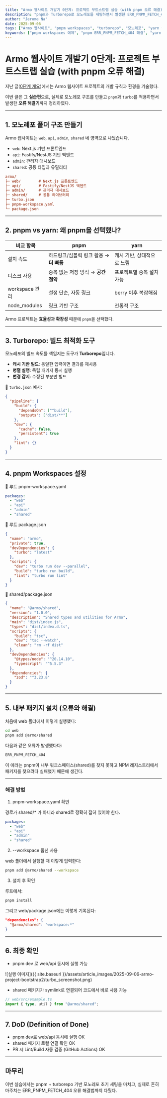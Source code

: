 ```yaml
---
title: "Armo 웹사이트 개발기 0단계: 프로젝트 부트스트랩 실습 (with pnpm 오류 해결)"
description: "pnpm과 Turborepo로 모노레포를 세팅하면서 발생한 ERR_PNPM_FETCH_404 오류 해결까지 정리한 Armo 웹사이트 개발기 0단계 실습편"
author: "Jerome Na"
date: 2025-09-06
tags: ["Armo 웹사이트", "pnpm workspaces", "turborepo", "모노레포", "yarn vs pnpm", "pnpm 오류 해결"]
keywords: ["pnpm workspaces 예제", "pnpm ERR_PNPM_FETCH_404 해결", "yarn vs pnpm 차이", "turborepo 빌드 최적화", "모노레포 초기 세팅", "Armo 프로젝트"]
---
```


# Armo 웹사이트 개발기 0단계: 프로젝트 부트스트랩 실습 (with pnpm 오류 해결)

지난 글([0단계 개요](https://jenalab-inc.github.io/2025/09/05/armo-project-bootstrap.html))에서는 Armo 웹사이트 프로젝트의 개발 규칙과 환경을 기술했다.

이번 글은 그 **실습편**으로, 실제로 모노레포 구조를 만들고 `pnpm`과 `turbo`를 적용하면서 발생한 **오류 해결기**까지 정리하였다.

---

## 1. 모노레포 폴더 구조 만들기

Armo 웹사이트는 `web`, `api`, `admin`, `shared` 네 영역으로 나눴습니다.  
- `web`: Next.js 기반 프론트엔드  
- `api`: Fastify/NestJS 기반 백엔드  
- `admin`: 관리자 대시보드  
- `shared`: 공통 타입과 유틸리티  

```ini
armo/
├─ web/        # Next.js 프론트엔드
├─ api/        # Fastify/NestJS 백엔드
├─ admin/      # 관리자 대시보드
├─ shared/     # 공통 라이브러리
├─ turbo.json
├─ pnpm-workspace.yaml
└─ package.json
```
---

## 2. pnpm vs yarn: 왜 pnpm을 선택했나?

| 비교 항목      | pnpm | yarn |
|----------------|------|------|
| 설치 속도      | 하드링크/심볼릭 링크 활용 → **더 빠름** | 캐시 기반, 상대적으로 느림 |
| 디스크 사용    | 중복 없는 저장 방식 → **공간 절약** | 프로젝트별 중복 설치 가능 |
| workspace 관리 | 설정 단순, 자동 링크 | berry 이후 복잡해짐 |
| node_modules   | 링크 기반 구조 | 전통적 구조 |

Armo 프로젝트는 **효율성과 확장성** 때문에 `pnpm`을 선택했다.

---

## 3. Turborepo: 빌드 최적화 도구

모노레포의 빌드 속도를 책임지는 도구가 **Turborepo**입니다.  

- **캐시 기반 빌드**: 동일한 입력이면 결과를 재사용  
- **병렬 실행**: 독립 패키지 동시 실행  
- **변경 감지**: 수정된 부분만 빌드  

📌 `turbo.json` 예시:

```json
{
  "pipeline": {
    "build": {
      "dependsOn": ["^build"],
      "outputs": ["dist/**"]
    },
    "dev": {
      "cache": false,
      "persistent": true
    },
    "lint": {}
  }
}
```

---
## 4. pnpm Workspaces 설정

📌 루트 pnpm-workspace.yaml

```yaml
packages:
  - "web"
  - "api"
  - "admin"
  - "shared"
```

📌 루트 package.json

```json
{
  "name": "armo",
  "private": true,
  "devDependencies": {
    "turbo": "latest"
  },
  "scripts": {
    "dev": "turbo run dev --parallel",
    "build": "turbo run build",
    "lint": "turbo run lint"
  }
}
```

📌 shared/package.json

```json
{
  "name": "@armo/shared",
  "version": "1.0.0",
  "description": "Shared types and utilities for Armo",
  "main": "dist/index.js",
  "types": "dist/index.d.ts",
  "scripts": {
    "build": "tsc",
    "dev": "tsc --watch",
    "clean": "rm -rf dist"
  },
  "devDependencies": {
    "@types/node": "^20.14.10",
    "typescript": "^5.5.3"
  },
  "dependencies": {
    "zod": "^3.23.8"
  }
}
```

---
## 5. 내부 패키지 설치 (오류와 해결)

처음에 web 폴더에서 이렇게 실행했다:

```bash
cd web
pnpm add @armo/shared
```

다음과 같은 오류가 발생했다다:

```bash
ERR_PNPM_FETCH_404
```

이 에러는 pnpm이 내부 워크스페이스(shared)를 찾지 못하고 NPM 레지스트리에서 패키지를 찾으려다 실패했기 때문에 생긴다.

---
### 해결 방법

1) pnpm-workspace.yaml 확인

경로가 shared/* 가 아니라 shared로 정확히 잡혀 있어야 한다.

```yaml
packages:
  - "web"
  - "api"
  - "admin"
  - "shared"
```

2) --workspace 옵션 사용

web 폴더에서 실행할 때 이렇게 입력한다:

```bash
pnpm add @armo/shared --workspace
```

3) 설치 후 확인

루트에서:

```bash
pnpm install
```

그리고 web/package.json에는 이렇게 기록된다:

```json
"dependencies": {
  "@armo/shared": "workspace:*"
}
```

---
## 6. 최종 확인

- pnpm dev 로 web/api 동시에 실행 가능

![실행 이미지]({{ site.baseurl }}/assets/article_images/2025-09-06-armo-project-bootstrap2/turbo_screenshot.png)


- shared 패키지가 symlink로 연결되어 코드에서 바로 사용 가능

```ts
// web/src/example.ts
import { type, util } from "@armo/shared";
```

---
## 7. DoD (Definition of Done)
- pnpm dev로 web/api 동시에 실행 OK
- shared 패키지 로컬 연결 확인 OK
- PR 시 Lint/Build 자동 검증 (GitHub Actions) OK

---
## 마무리

이번 실습에서는 pnpm + turborepo 기반 모노레포 초기 세팅을 마치고,
실제로 흔히 마주치는 ERR_PNPM_FETCH_404 오류 해결법까지 다뤘다.